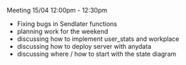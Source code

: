 Meeting 15/04 12:00pm - 12:30pm

- Fixing bugs in Sendlater functions
- planning work for the weekend
- discussing how to implement user_stats and workplace
- discussing how to deploy server with anydata
- discussing where / how to start with the state diagram
